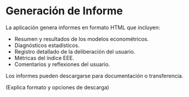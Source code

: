 # Generación de Informe

La aplicación genera informes en formato HTML que incluyen:

- Resumen y resultados de los modelos econométricos.
- Diagnósticos estadísticos.
- Registro detallado de la deliberación del usuario.
- Métricas del índice EEE.
- Comentarios y reflexiones del usuario.

Los informes pueden descargarse para documentación o transferencia.

(Explica formato y opciones de descarga)
